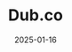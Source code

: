 ---  
layout: startup_page  
title: "Dub.co"  
id: "dub.co"  
permalink: "/dubcodub.co01162025/"  
website: "https://dub.co/"  
funding_round: ""  
funding_amount: "$2M"  
investors: "OSS Capital, Guillermo Rauch, Balaji Srinivasan, Jorn van Dijk, Koen Bok, Soleio, Peer Richelsen"  
about: "Dub.co is an open-source URL shortener and link-tracking service that aims to improve attribution transparency in affiliate marketing. It offers a SaaS product for businesses and a free plan for individuals, enabling users to track links, campaigns, and conversions with features like real-time marketing click tracking and integrations with tools like Shopify and Stripe. The platform leverages AI for tasks such as custom report generation and auto-tagging."  
markets: "SaaS, Marketing Technology, Open Source, Software Development"  
hq: "San Francisco, California, United States"  
founded_year: "2023"  
linkedin: "https://www.linkedin.com/company/dubinc"  
twitter: ""  
instagram: ""  
facebook: ""  
crunchbase: ""  
pitchbook: ""  

date_display: "16-Jan-2025"  
date: "2025-01-16"

# SEO Optimization  
meta_title: "Dub.co -  Funding ($2M)"  
meta_description: "Dub.co, Dub.co is an open-source URL shortener and link-tracking service that aims to improve attribution transparency in affiliate marketing. It offers a Saa..."  
meta_keywords: "Dub.co, SaaS, Marketing Technology, Open Source, Software Development,  funding"  
canonical_url: "https://startup.projectstartups.com/dubcodub.co01162025/"  
---